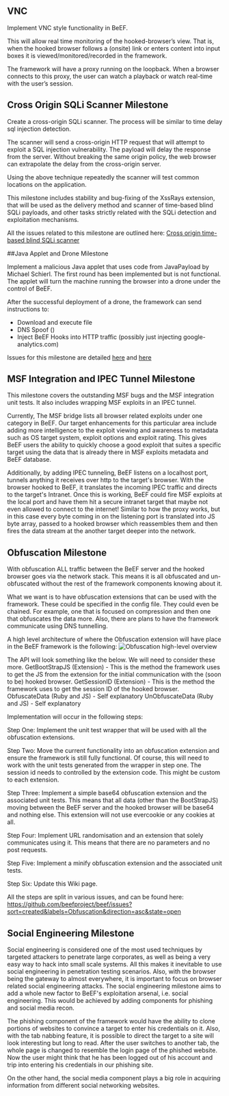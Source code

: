 ## VNC

Implement VNC style functionality in BeEF. 

This will allow real time monitoring of the hooked-browser’s view. That is, when the hooked browser follows a (onsite) link or enters content into input boxes it is viewed/monitored/recorded in the framework. 

The framework will have a proxy running on the loopback. When a browser connects to this proxy, the user can watch a playback or watch real-time with the user’s session. 

## Cross Origin SQLi Scanner Milestone

Create a cross-origin SQLi scanner. The process will be similar to time delay sql injection detection.

The scanner will send a cross-origin HTTP request that will attempt to exploit a SQL injection vulnerability. The payload will delay the response from the server. Without breaking the same origin policy, the web browser can extrapolate the delay from the cross-origin server. 

Using the above technique repeatedly the scanner will test common locations on the application. 

This milestone includes stability and bug-fixing of the XssRays extension, that will be used as the delivery method and scanner of time-based blind SQLi payloads, and other tasks strictly related with the SQLi detection and exploitation mechanisms.

All the issues related to this milestone are outlined here:
[Cross origin time-based blind SQLi scanner](https://github.com/beefproject/beef/issues?sort=created&labels=Cross-domain+SQLi&direction=asc&state=open)

##Java Applet and Drone Milestone

Implement a malicious Java applet that uses code from JavaPayload by Michael Schierl. The first round has been implemented but is not functional. The applet will turn the machine running the browser into a drone under the control of BeEF.

After the successful deployment of a drone, the framework can send instructions to:

 * Download and execute file
 * DNS Spoof ()
 * Inject BeEF Hooks into HTTP traffic (possibly just injecting google-analytics.com)

Issues for this milestone are detailed [here](https://github.com/beefproject/beef/issues?sort=created&labels=Java+Applet&direction=asc&state=open)
and [here](https://github.com/beefproject/beef/issues?labels=RFC1918+Hijack&sort=created&direction=asc&state=open&page=1)

## MSF Integration and IPEC Tunnel Milestone

This milestone covers the outstanding MSF bugs and the MSF integration unit tests. It also includes wrapping MSF exploits in an IPEC tunnel. 

Currently, The MSF bridge lists all browser related exploits under one category in BeEF. Our target enhancements for this particular area include adding more intelligence to the exploit viewing and awareness to metadata such as OS target system, exploit options and exploit rating. This gives BeEF users the ability to quickly choose a good exploit that suites a specific target using the data that is already there in MSF exploits metadata and BeEF database.

Additionally, by adding IPEC tunneling, BeEF listens on a localhost port, tunnels anything it receives over http to the target's browser. With the browser hooked to BeEF, it translates the incoming IPEC traffic and directs to the target's Intranet.  Once this is working, BeEF could fire MSF exploits at the local port and have them hit a secure intranet target that maybe not even allowed to connect to the internet! Similar to how the proxy works, but in this case every byte coming in on the listening port is translated into JS byte array, passed to a hooked browser which reassembles them and then fires the data stream at the another target deeper into the network.


## Obfuscation Milestone

With obfuscation ALL traffic between the BeEF server and the hooked browser goes via the network stack. This means it is all obfuscated and un-obfuscated without the rest of the framework components knowing about it.

What we want is to have obfuscation extensions that can be used with the framework. These could be specified in the config file. They could even be chained. For example, one that is focused on compression and then one that obfuscates the data more. Also, there are plans to have the framework communicate using DNS tunnelling. 

A high level architecture of where the Obfuscation extension will have place in the BeEF framework is the following:
![Obfuscation high-level overview](http://antisnatchor.com/BeEF-images/CommunicationServerClient.png)

The API will look something like the below. We will need to consider these more.
GetBootStrapJS (Extension) - This is the method the framework uses to get the JS from the extension for the initial communication with the (soon to be) hooked browser.
GetSessionID (Extension) - This is the method the framework uses to get the session ID of the hooked browser. 
ObfuscateData (Ruby and JS) - Self explanatory 
UnObfuscateData (Ruby and JS) - Self explanatory

Implementation will occur in the following steps: 

Step One:
Implement the unit test wrapper that will be used with all the obfuscation extensions. 

Step Two:
Move the current functionality into an obfuscation extension and ensure the framework is still fully functional. Of course, this will need to work with the unit tests generated from the wrapper in step one. The session id needs to controlled by the extension code. This might be custom to each extension.  

Step Three:
Implement a simple base64 obfuscation extension and the associated unit tests. This means that all data (other than the BootStrapJS) moving between the BeEF server and the hooked browser will be base64 and nothing else. This extension will not use evercookie or any cookies at all. 

Step Four:
Implement URL randomisation and an extension that solely communicates using it. This means that there are no parameters and no post requests. 

Step Five:
Implement a minify obfuscation extension and the associated unit tests. 

Step Six:
Update this Wiki page.

All the steps are split in various issues, and can be found here:
https://github.com/beefproject/beef/issues?sort=created&labels=Obfuscation&direction=asc&state=open

## Social Engineering Milestone

Social engineering is considered one of the most used techniques by targeted attackers to penetrate large corporates, as well as being a very easy way to hack into small scale systems. All this makes it inevitable to use social engineering in penetration testing scenarios. Also, with the browser being the gateway to almost everywhere, it is important to focus on browser related social engineering attacks. The social engineering milestone aims to add a whole new factor to BeEF's exploitation arsenal, i.e. social engineering. This would be achieved by adding components for phishing and social media recon.

The phishing component of the framework would have the ability to clone portions of websites to convince a target to enter his credentials on it. Also, with the tab nabbing feature, it is possible to direct the target to a site will look interesting but long to read. After the user switches to another tab, the whole page is changed to resemble the login page of the phished website. Now the user might think that he has been logged out of his account and trip into entering his credentials in our phishing site.

On the other hand, the social media component plays a big role in acquiring information from different social networking websites. <Add text here>